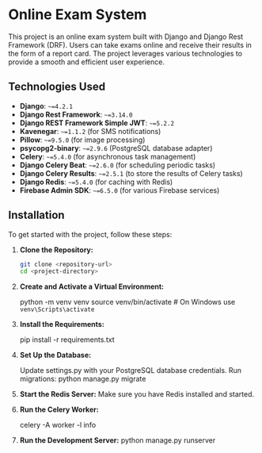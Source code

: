 # Online Exam System

This project is an online exam system built with Django and Django Rest Framework (DRF). Users can take exams online and receive their results in the form of a report card. The project leverages various technologies to provide a smooth and efficient user experience.

## Technologies Used

- **Django**: `~=4.2.1`
- **Django Rest Framework**: `~=3.14.0`
- **Django REST Framework Simple JWT**: `~=5.2.2`
- **Kavenegar**: `~=1.1.2` (for SMS notifications)
- **Pillow**: `~=9.5.0` (for image processing)
- **psycopg2-binary**: `~=2.9.6` (PostgreSQL database adapter)
- **Celery**: `~=5.4.0` (for asynchronous task management)
- **Django Celery Beat**: `~=2.6.0` (for scheduling periodic tasks)
- **Django Celery Results**: `~=2.5.1` (to store the results of Celery tasks)
- **Django Redis**: `~=5.4.0` (for caching with Redis)
- **Firebase Admin SDK**: `~=6.5.0` (for various Firebase services)



## Installation

To get started with the project, follow these steps:

1. **Clone the Repository:**
   ```bash
   git clone <repository-url>
   cd <project-directory>


2. **Create and Activate a Virtual Environment:**

   python -m venv venv
   source venv/bin/activate  # On Windows use `venv\Scripts\activate`


3. **Install the Requirements:**

   pip install -r requirements.txt


4. **Set Up the Database:**

   Update settings.py with your PostgreSQL database credentials.
   Run migrations:
   python manage.py migrate


5. **Start the Redis Server:**
   Make sure you have Redis installed and started.


6. **Run the Celery Worker:**

   celery -A <project-name> worker -l info

7. **Run the Development Server:**
    python manage.py runserver